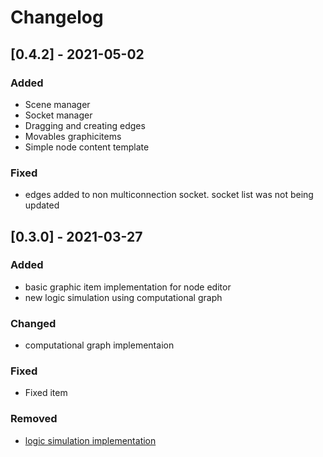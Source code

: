 # Changelog

## [0.4.2] - 2021-05-02

### Added

- Scene manager
- Socket manager
- Dragging and creating edges
- Movables graphicitems
- Simple node content template

### Fixed

- edges added to non multiconnection socket. socket list was not being updated
## [0.3.0] - 2021-03-27

### Added

- basic graphic item implementation for node editor
- new logic simulation using computational graph

### Changed

- computational graph implementaion
### Fixed

- Fixed item

### Removed

- [logic simulation implementation](https://openbookproject.net/courses/python4fun/logic.html)